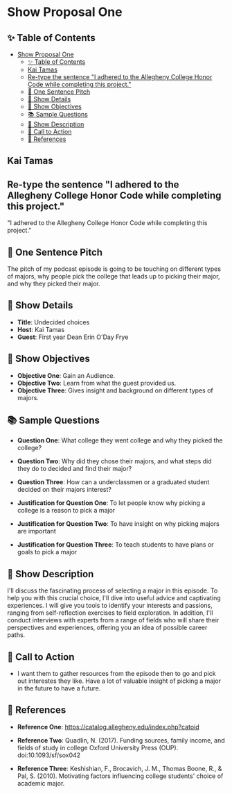 # Show Proposal One

## ✨ Table of Contents

<!---toc start-->

* [Show Proposal One](#show-proposal-one)
  * [✨ Table of Contents](#-table-of-contents)
  * [Kai Tamas](Kai-Tamas)
  * [Re-type the sentence "I adhered to the Allegheny College Honor Code while completing this project."](#re-type-the-sentence-i-adhered-to-the-allegheny-college-honor-code-while-completing-this-project)
  * [🏁 One Sentence Pitch](#-one-sentence-pitch)
  * [🔬 Show Details](#-show-details)
  * [📝 Show Objectives](#-show-objectives)
  * [📚 Sample Questions](#-sample-questions)
  * [🎉 Show Description](#-show-description)
  * [📢 Call to Action](#-call-to-action)
  * [🦜 References](#-references)

<!---toc end-->

## Kai Tamas

## Re-type the sentence "I adhered to the Allegheny College Honor Code while completing this project."

"I adhered to the Allegheny College Honor Code while completing this project."

## 🏁 One Sentence Pitch

The pitch of my podcast episode is going to be touching on different types of majors, why people pick the college that leads up to picking their major, and why they picked their major.

## 🔬 Show Details

- **Title**: Undecided choices
- **Host**: Kai Tamas
- **Guest**: First year Dean Erin O'Day Frye

## 📝 Show Objectives

- **Objective One**: Gain an Audience.
- **Objective Two**: Learn from what the guest provided us.
- **Objective Three**: Gives insight and background on different types of majors.

## 📚 Sample Questions

- **Question One**: What college they went college and why they picked the college?
- **Question Two**: Why did they chose their majors, and what steps did they do to decided and find their major?
- **Question Three**: How can a underclassmen or a graduated student decided on their majors interest?

- **Justification for Question One**: To let people know why picking a college is a reason to pick a major
- **Justification for Question Two**: To have insight on why picking majors are important
- **Justification for Question Three**: To teach students to have plans or goals to pick a major

## 🎉 Show Description

I'll discuss the fascinating process of selecting a major in this episode. To help you with this crucial choice, I'll dive into useful advice and captivating experiences. I will give you tools to identify your interests and passions, ranging from self-reflection exercises to field exploration. In addition, I'll conduct interviews with experts from a range of fields who will share their perspectives and experiences, offering you an idea of possible career paths.

## 📢 Call to Action

- I want them to gather resources from the episode then to go and pick out interestes they like. Have a lot of valuable insight of picking a major in the future to have a future.

## 🦜 References

- **Reference One**: https://catalog.allegheny.edu/index.php?catoid

- **Reference Two**: Quadlin, N. (2017). Funding sources, family income, and fields of study in college Oxford University Press (OUP). doi:10.1093/sf/sox042

- **Reference Three**: Keshishian, F., Brocavich, J. M., Thomas Boone, R., & Pal, S. (2010). Motivating factors influencing college students' choice of academic major.
